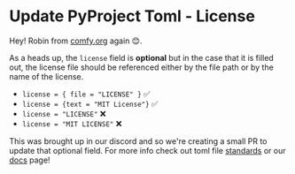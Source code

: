 # Update PyProject Toml - License

Hey! Robin from [comfy.org](https://comfy.org/) again 😊.

As a heads up, the `license` field is **optional** but in the case that it is filled out, the license file should be referenced either by the file path or by the name of the license.
- `license = { file = "LICENSE" }` ✅
- `license = {text = "MIT License"}` ✅
- `license = "LICENSE"` ❌
- `license = "MIT LICENSE"` ❌

This was brought up in our discord and so we're creating a small PR to update that optional field. For more info check out toml file [standards](https://packaging.python.org/en/latest/guides/writing-pyproject-toml/#license) or our [docs](https://docs.comfy.org/registry/specifications#license) page!